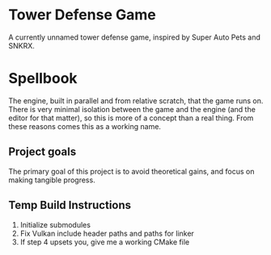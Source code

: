 # Tower Defense Game
A currently unnamed tower defense game, inspired by Super Auto Pets and SNKRX.

# Spellbook
The engine, built in parallel and from relative scratch, that the game runs on. There is very minimal isolation between the game and the engine (and the editor for that matter), so this is more of a concept than a real thing. From these reasons comes this as a working name.

## Project goals
The primary goal of this project is to avoid theoretical gains, and focus on making tangible progress. 

## Temp Build Instructions
1. Initialize submodules
2. Fix Vulkan include header paths and paths for linker
3. If step 4 upsets you, give me a working CMake file 